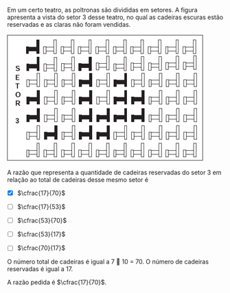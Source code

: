 

Em um certo teatro, as poltronas são divididas em setores. A figura apresenta a vista do setor 3 desse teatro, no qual as cadeiras escuras estão reservadas e as claras não foram vendidas.

![](99bc2254-5bb3-c95c-68a9-6465fa2e1cb8.png)

A razão que representa a quantidade de cadeiras reservadas do setor 3 em relação ao total de cadeiras desse mesmo setor é



- [x] $\cfrac{17}{70}$
- [ ] $\cfrac{17}{53}$
- [ ] $\cfrac{53}{70}$
- [ ] $\cfrac{53}{17}$
- [ ] $\cfrac{70}{17}$


O número total de cadeiras é igual a 7  10 = 70. O número de cadeiras reservadas é igual a 17.

A razão pedida é $\cfrac{17}{70}$.

        